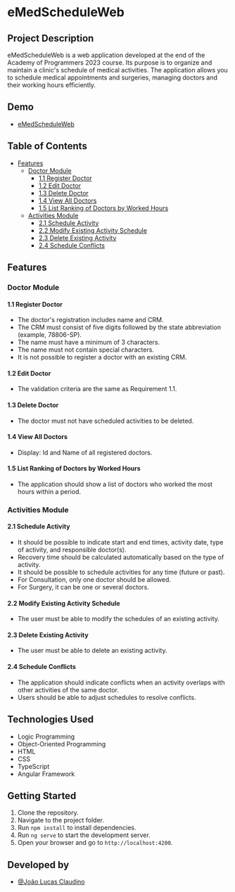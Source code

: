 # eMedScheduleWeb

## Project Description

eMedScheduleWeb is a web application developed at the end of the Academy of Programmers 2023 course. Its purpose is to organize and maintain a clinic's schedule of medical activities. The application allows you to schedule medical appointments and surgeries, managing doctors and their working hours efficiently.

## Demo

- [eMedScheduleWeb](https://ljoaolucasl.github.io/eMedScheduleWeb/login)

## Table of Contents

- [Features](#features)
  - [Doctor Module](#doctor-module)
    - [1.1 Register Doctor](#11-register-doctor)
    - [1.2 Edit Doctor](#12-edit-doctor)
    - [1.3 Delete Doctor](#13-delete-doctor)
    - [1.4 View All Doctors](#14-view-all-doctors)
    - [1.5 List Ranking of Doctors by Worked Hours](#15-list-ranking-of-doctors-by-worked-hours)
  - [Activities Module](#activities-module)
    - [2.1 Schedule Activity](#21-schedule-activity)
    - [2.2 Modify Existing Activity Schedule](#22-modify-existing-activity-schedule)
    - [2.3 Delete Existing Activity](#23-delete-existing-activity)
    - [2.4 Schedule Conflicts](#24-schedule-conflicts)

## Features

### Doctor Module

#### 1.1 Register Doctor

- The doctor's registration includes name and CRM.
- The CRM must consist of five digits followed by the state abbreviation (example, 78806-SP).
- The name must have a minimum of 3 characters.
- The name must not contain special characters.
- It is not possible to register a doctor with an existing CRM.

#### 1.2 Edit Doctor

- The validation criteria are the same as Requirement 1.1.

#### 1.3 Delete Doctor

- The doctor must not have scheduled activities to be deleted.

#### 1.4 View All Doctors

- Display: Id and Name of all registered doctors.

#### 1.5 List Ranking of Doctors by Worked Hours

- The application should show a list of doctors who worked the most hours within a period.

### Activities Module

#### 2.1 Schedule Activity

- It should be possible to indicate start and end times, activity date, type of activity, and responsible doctor(s).
- Recovery time should be calculated automatically based on the type of activity.
- It should be possible to schedule activities for any time (future or past).
- For Consultation, only one doctor should be allowed.
- For Surgery, it can be one or several doctors.

#### 2.2 Modify Existing Activity Schedule

- The user must be able to modify the schedules of an existing activity.

#### 2.3 Delete Existing Activity

- The user must be able to delete an existing activity.

#### 2.4 Schedule Conflicts

- The application should indicate conflicts when an activity overlaps with other activities of the same doctor.
- Users should be able to adjust schedules to resolve conflicts.

## Technologies Used

- Logic Programming
- Object-Oriented Programming
- HTML
- CSS
- TypeScript
- Angular Framework

## Getting Started

1. Clone the repository.
2. Navigate to the project folder.
3. Run `npm install` to install dependencies.
4. Run `ng serve` to start the development server.
5. Open your browser and go to `http://localhost:4200`.

## Developed by
- [@João Lucas Claudino](https://www.linkedin.com/in/joao-lucas-claudino/)
